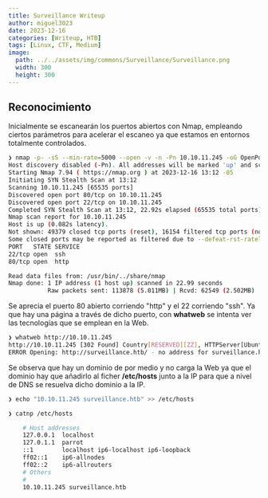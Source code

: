 ```yaml
---
title: Surveillance Writeup
author: miguel3023
date: 2023-12-16
categories: [Writeup, HTB]
tags: [Linux, CTF, Medium]
image:
  path: ../../assets/img/commons/Surveillance/Surveillance.png
  width: 300
  height: 300
---
```


## Reconocimiento

Inicialmente se escanearán los puertos abiertos con Nmap, empleando ciertos parámetros para acelerar el escaneo ya que estamos en entornos totalmente controlados.

```bash
❯ nmap -p- -sS --min-rate=5000 --open -v -n -Pn 10.10.11.245 -oG OpenPorts
Host discovery disabled (-Pn). All addresses will be marked 'up' and scan times may be slower.
Starting Nmap 7.94 ( https://nmap.org ) at 2023-12-16 13:12 -05
Initiating SYN Stealth Scan at 13:12
Scanning 10.10.11.245 [65535 ports]
Discovered open port 80/tcp on 10.10.11.245
Discovered open port 22/tcp on 10.10.11.245
Completed SYN Stealth Scan at 13:12, 22.92s elapsed (65535 total ports)
Nmap scan report for 10.10.11.245
Host is up (0.082s latency).
Not shown: 49379 closed tcp ports (reset), 16154 filtered tcp ports (no-response)
Some closed ports may be reported as filtered due to --defeat-rst-ratelimit
PORT   STATE SERVICE
22/tcp open  ssh
80/tcp open  http

Read data files from: /usr/bin/../share/nmap
Nmap done: 1 IP address (1 host up) scanned in 22.99 seconds
           Raw packets sent: 113878 (5.011MB) | Rcvd: 62549 (2.502MB)
```

Se aprecia el puerto 80 abierto corriendo "http" y el 22 corriendo "ssh". Ya que hay una página a través de dicho puerto, con **whatweb** se intenta ver las tecnologías que se emplean en la Web.

```bash
❯ whatweb http://10.10.11.245
http://10.10.11.245 [302 Found] Country[RESERVED][ZZ], HTTPServer[Ubuntu Linux][nginx/1.18.0 (Ubuntu)], IP[10.10.11.245], RedirectLocation[http://surveillance.htb/], Title[302 Found], nginx[1.18.0]
ERROR Opening: http://surveillance.htb/ - no address for surveillance.htb
```

Se observa que hay un dominio de por medio y no carga la Web ya que el dominio hay que añadirlo al ficher **/etc/hosts** junto a la IP para que a nivel de DNS se resuelva dicho dominio a la IP.

```bash
❯ echo "10.10.11.245 surveillance.htb" >> /etc/hosts

❯ catnp /etc/hosts

    # Host addresses
    127.0.0.1  localhost
    127.0.1.1  parrot
    ::1        localhost ip6-localhost ip6-loopback
    ff02::1    ip6-allnodes
    ff02::2    ip6-allrouters
    # Others
    #
    10.10.11.245 surveillance.htb

```
